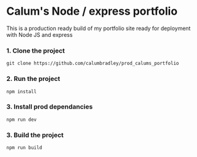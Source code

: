 # Calum's Node / express portfolio

This is a production ready build of my portfolio site ready for deployment with Node JS and express

### 1. Clone the project
```shell
git clone https://github.com/calumbradley/prod_calums_portfolio
```

### 2. Run the project
```shell
npm install
```

### 3. Install prod dependancies
```shell
npm run dev
```

### 3. Build the project
```shell
npm run build
```